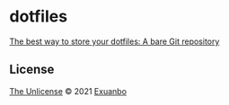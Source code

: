 # dotfiles

[The best way to store your dotfiles: A bare Git repository](https://www.atlassian.com/git/tutorials/dotfiles)

## License

[The Unlicense](https://github.com/exuanbo/dotfiles/blob/master/LICENSE) © 2021 [Exuanbo](https://github.com/exuanbo)
